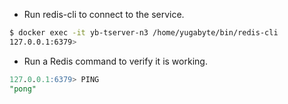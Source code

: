 - Run redis-cli to connect to the service.

```sh
$ docker exec -it yb-tserver-n3 /home/yugabyte/bin/redis-cli
127.0.0.1:6379> 
```

- Run a Redis command to verify it is working.

```sql
127.0.0.1:6379> PING
"pong"
```
